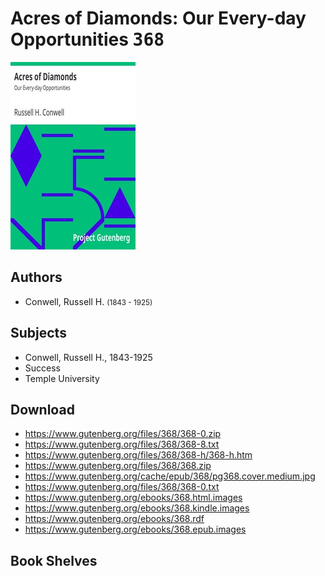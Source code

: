 # Acres of Diamonds: Our Every-day Opportunities <kbd>368</kbd>

![](./cover.medium.jpg "")

## Authors


 - Conwell, Russell H. <small>(1843 - 1925)</small>

## Subjects


 - Conwell, Russell H., 1843-1925
 - Success
 - Temple University

## Download


 - https://www.gutenberg.org/files/368/368-0.zip
 - https://www.gutenberg.org/files/368/368-8.txt
 - https://www.gutenberg.org/files/368/368-h/368-h.htm
 - https://www.gutenberg.org/files/368/368.zip
 - https://www.gutenberg.org/cache/epub/368/pg368.cover.medium.jpg
 - https://www.gutenberg.org/files/368/368-0.txt
 - https://www.gutenberg.org/ebooks/368.html.images
 - https://www.gutenberg.org/ebooks/368.kindle.images
 - https://www.gutenberg.org/ebooks/368.rdf
 - https://www.gutenberg.org/ebooks/368.epub.images

## Book Shelves


